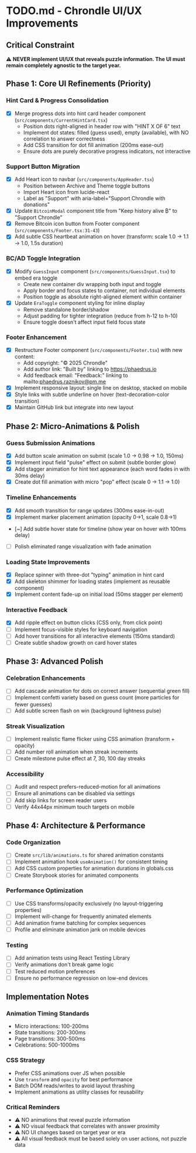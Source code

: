 # TODO.md - Chrondle UI/UX Improvements

## Critical Constraint

⚠️ **NEVER implement UI/UX that reveals puzzle information. The UI must remain completely agnostic to the target year.**

## Phase 1: Core UI Refinements (Priority)

### Hint Card & Progress Consolidation

- [x] Merge progress dots into hint card header component (`src/components/CurrentHintCard.tsx`)
  - Position dots right-aligned in header row with "HINT X OF 6" text
  - Implement dot states: filled (guess used), empty (available), with NO correlation to answer correctness
  - Add CSS transition for dot fill animation (200ms ease-out)
  - Ensure dots are purely decorative progress indicators, not interactive

### Support Button Migration

- [x] Add Heart icon to navbar (`src/components/AppHeader.tsx`)
  - Position between Archive and Theme toggle buttons
  - Import Heart icon from lucide-react
  - Label as "Support" with aria-label="Support Chrondle with donations"
- [x] Update `BitcoinModal` component title from "Keep history alive ₿" to "Support Chrondle"
- [x] Remove Bitcoin icon button from Footer component (`src/components/Footer.tsx:31-43`)
- [x] Add subtle CSS heartbeat animation on hover (transform: scale 1.0 -> 1.1 -> 1.0, 1.5s duration)

### BC/AD Toggle Integration

- [x] Modify `GuessInput` component (`src/components/GuessInput.tsx`) to embed era toggle
  - Create new container div wrapping both input and toggle
  - Apply border and focus states to container, not individual elements
  - Position toggle as absolute right-aligned element within container
- [x] Update `EraToggle` component styling for inline display
  - Remove standalone border/shadow
  - Adjust padding for tighter integration (reduce from h-12 to h-10)
  - Ensure toggle doesn't affect input field focus state

### Footer Enhancement

- [x] Restructure Footer component (`src/components/Footer.tsx`) with new content:
  - Add copyright: "© 2025 Chrondle"
  - Add author link: "Built by" linking to https://phaedrus.io
  - Add feedback email: "Feedback:" linking to mailto:phaedrus.raznikov@pm.me
- [x] Implement responsive layout: single line on desktop, stacked on mobile
- [x] Style links with subtle underline on hover (text-decoration-color transition)
- [x] Maintain GitHub link but integrate into new layout

## Phase 2: Micro-Animations & Polish

### Guess Submission Animations

- [x] Add button scale animation on submit (scale 1.0 -> 0.98 -> 1.0, 150ms)
- [x] Implement input field "pulse" effect on submit (subtle border glow)
- [x] Add stagger animation for hint text appearance (each word fades in with 30ms delay)
- [x] Create dot fill animation with micro "pop" effect (scale 0 -> 1.1 -> 1.0)

### Timeline Enhancements

- [x] Add smooth transition for range updates (300ms ease-in-out)
- [x] Implement marker placement animation (opacity 0->1, scale 0.8->1)
- [~] Add subtle hover state for timeline (show year on hover with 100ms delay)
- [ ] Polish eliminated range visualization with fade animation

### Loading State Improvements

- [x] Replace spinner with three-dot "typing" animation in hint card
- [x] Add skeleton shimmer for loading states (implement as reusable component)
- [x] Implement content fade-up on initial load (50ms stagger per element)

### Interactive Feedback

- [x] Add ripple effect on button clicks (CSS only, from click point)
- [ ] Implement focus-visible styles for keyboard navigation
- [ ] Add hover transitions for all interactive elements (150ms standard)
- [ ] Create subtle shadow growth on card hover states

## Phase 3: Advanced Polish

### Celebration Enhancements

- [ ] Add cascade animation for dots on correct answer (sequential green fill)
- [ ] Implement confetti variety based on guess count (more particles for fewer guesses)
- [ ] Add subtle screen flash on win (background lightness pulse)

### Streak Visualization

- [ ] Implement realistic flame flicker using CSS animation (transform + opacity)
- [ ] Add number roll animation when streak increments
- [ ] Create milestone pulse effect at 7, 30, 100 day streaks

### Accessibility

- [ ] Audit and respect prefers-reduced-motion for all animations
- [ ] Ensure all animations can be disabled via settings
- [ ] Add skip links for screen reader users
- [ ] Verify 44x44px minimum touch targets on mobile

## Phase 4: Architecture & Performance

### Code Organization

- [ ] Create `src/lib/animations.ts` for shared animation constants
- [ ] Implement animation hook `useAnimation()` for consistent timing
- [ ] Add CSS custom properties for animation durations in globals.css
- [ ] Create Storybook stories for animated components

### Performance Optimization

- [ ] Use CSS transforms/opacity exclusively (no layout-triggering properties)
- [ ] Implement will-change for frequently animated elements
- [ ] Add animation frame batching for complex sequences
- [ ] Profile and eliminate animation jank on mobile devices

### Testing

- [ ] Add animation tests using React Testing Library
- [ ] Verify animations don't break game logic
- [ ] Test reduced motion preferences
- [ ] Ensure no performance regression on low-end devices

## Implementation Notes

### Animation Timing Standards

- Micro interactions: 100-200ms
- State transitions: 200-300ms
- Page transitions: 300-500ms
- Celebrations: 500-1000ms

### CSS Strategy

- Prefer CSS animations over JS when possible
- Use `transform` and `opacity` for best performance
- Batch DOM reads/writes to avoid layout thrashing
- Implement animations as utility classes for reusability

### Critical Reminders

- ⚠️ NO animations that reveal puzzle information
- ⚠️ NO visual feedback that correlates with answer proximity
- ⚠️ NO UI changes based on target year or era
- ⚠️ All visual feedback must be based solely on user actions, not puzzle data

